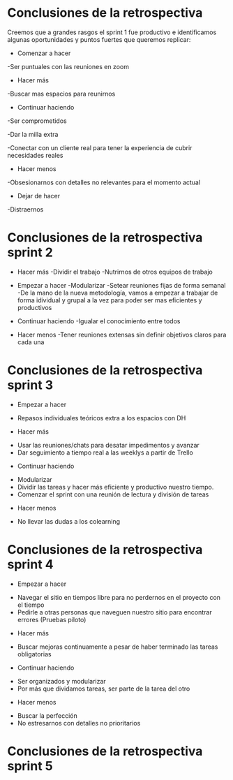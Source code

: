 # Conclusiones de la retrospectiva

Creemos que a grandes rasgos el sprint 1 fue productivo e identificamos algunas oportunidades y puntos fuertes que queremos replicar:

* Comenzar a hacer

-Ser puntuales con las reuniones en zoom

* Hacer más

-Buscar mas espacios para reunirnos

* Continuar haciendo

-Ser comprometidos 

-Dar la milla extra 

-Conectar con un cliente real para tener la experiencia de cubrir necesidades reales 

* Hacer menos

-Obsesionarnos con detalles no relevantes para el momento actual

* Dejar de hacer

-Distraernos  

# Conclusiones de la retrospectiva sprint 2

* Hacer más
-Dividir el trabajo 
-Nutrirnos de otros equipos de trabajo

* Empezar a hacer
-Modularizar
-Setear reuniones fijas de forma semanal
-De la mano de la nueva metodología, vamos a empezar a trabajar de forma idividual y grupal a la vez para poder ser mas eficientes y productivos

* Continuar haciendo 
-Igualar el conocimiento entre todos

* Hacer menos
-Tener reuniones extensas sin definir objetivos claros para cada una

# Conclusiones de la retrospectiva sprint 3

* Empezar a hacer
- Repasos individuales teóricos extra a los espacios con DH

* Hacer más 
- Usar las reuniones/chats para desatar impedimentos y avanzar
- Dar seguimiento a tiempo real a las weeklys a partir de Trello

* Continuar haciendo 
- Modularizar
- Dividir las tareas y hacer más eficiente y productivo nuestro tiempo.
- Comenzar el sprint con una reunión de lectura y división de tareas

* Hacer menos 
- No llevar las dudas a los colearning

# Conclusiones de la retrospectiva sprint 4 

* Empezar a hacer 
- Navegar el sitio en tiempos libre para no perdernos en el proyecto con el tiempo 
- Pedirle a otras personas que naveguen nuestro sitio para encontrar errores (Pruebas piloto)

* Hacer más 
- Buscar mejoras continuamente a pesar de haber terminado las tareas obligatorias

* Continuar haciendo
- Ser organizados y modularizar
- Por más que dividamos tareas, ser parte de la tarea del otro 

* Hacer menos
-  Buscar la perfección
-  No estresarnos con detalles no prioritarios 

# Conclusiones de la retrospectiva sprint 5 
